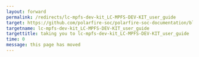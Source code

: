 ```yaml
---
layout: forward
permalink: /redirects/lc-mpfs-dev-kit_LC-MPFS-DEV-KIT_user_guide
target: https://github.com/polarfire-soc/polarfire-soc-documentation/blob/master/boards/lc-mpfs-dev-kit/LC-MPFS-DEV-KIT_user_guide.md
targetname: lc-mpfs-dev-kit_LC-MPFS-DEV-KIT_user_guide
targettitle: taking you to lc-mpfs-dev-kit_LC-MPFS-DEV-KIT_user_guide
time: 0
message: this page has moved
---
```

